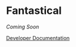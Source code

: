# Fantastical

*Coming Soon*

[Developer Documentation](http://flexibits.com/fantastical-iphone/faq)
